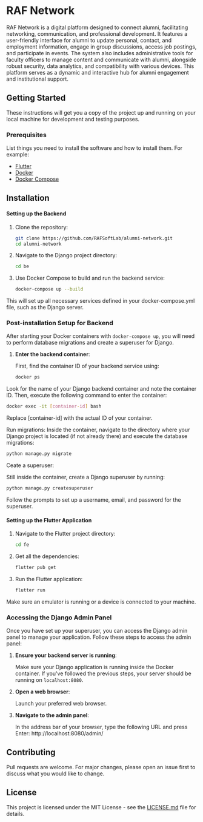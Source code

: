 # RAF Network

RAF Network is a digital platform designed to connect alumni, facilitating networking, communication, and professional development. It features a user-friendly interface for alumni to update personal, contact, and employment information, engage in group discussions, access job postings, and participate in events. The system also includes administrative tools for faculty officers to manage content and communicate with alumni, alongside robust security, data analytics, and compatibility with various devices. This platform serves as a dynamic and interactive hub for alumni engagement and institutional support.

## Getting Started

These instructions will get you a copy of the project up and running on your local machine for development and testing purposes.

### Prerequisites

List things you need to install the software and how to install them. For example:

- [Flutter](https://flutter.dev/docs/get-started/install)
- [Docker](https://docs.docker.com/get-docker/)
- [Docker Compose](https://docs.docker.com/compose/install/)

## Installation

 
#### Setting up the Backend

1. Clone the repository:

   ```bash
   git clone https://github.com/RAFSoftLab/alumni-network.git
   cd alumni-network
   ```

2. Navigate to the Django project directory:

    ```bash
    cd be
    ```

3. Use Docker Compose to build and run the backend service:

     ```bash
     docker-compose up --build
     ```

This will set up all necessary services defined in your docker-compose.yml file, such as the Django server.

### Post-installation Setup for Backend

After starting your Docker containers with `docker-compose up`, you will need to perform database migrations and create a superuser for Django.

1. **Enter the backend container**:

   First, find the container ID of your backend service using:

   ```bash
   docker ps
   ```

Look for the name of your Django backend container and note the container ID. Then, execute the following command to enter the container:

  ```bash
  docker exec -it [container-id] bash
  ```

Replace [container-id] with the actual ID of your container.


Run migrations:
Inside the container, navigate to the directory where your Django project is located (if not already there) and execute the database migrations:

```bash
python manage.py migrate
```

Ceate a superuser:

Still inside the container, create a Django superuser by running:
```bash
python manage.py createsuperuser
```

Follow the prompts to set up a username, email, and password for the superuser.

#### Setting up the Flutter Application

1. Navigate to the Flutter project directory:

    ```bash
    cd fe
    ```
    
2. Get all the dependencies:

    ```bash
    flutter pub get
    ```

3. Run the Flutter application:

    ```bash
    flutter run
    ```

Make sure an emulator is running or a device is connected to your machine.

### Accessing the Django Admin Panel

Once you have set up your superuser, you can access the Django admin panel to manage your application. Follow these steps to access the admin panel:

1. **Ensure your backend server is running**:

   Make sure your Django application is running inside the Docker container. If you've followed the previous steps, your server should be running on `localhost:8080`.

2. **Open a web browser**:

   Launch your preferred web browser.

3. **Navigate to the admin panel**:

   In the address bar of your browser, type the following URL and press Enter: http://localhost:8080/admin/

## Contributing

Pull requests are welcome. For major changes, please open an issue first to discuss what you would like to change.

## License

This project is licensed under the MIT License - see the [LICENSE.md](https://github.com/RAFSoftLab/alumni-network/blob/main/LICENSE) file for details.
